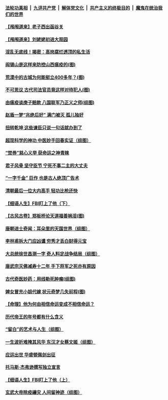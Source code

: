 

####  [法轮功真相](../../../../basic/blob/master/README.md?t=05131801) &nbsp;|&nbsp; [九评共产党](../../../../9ping.md/blob/master/README.md?t=05131801) &nbsp;|&nbsp; [解体党文化](../../../../jtdwh.md/blob/master/README.md?t=05131801)  &nbsp;|&nbsp; [共产主义的终极目的](../../../../gczydzjmd.md/blob/master/README.md?t=05131801) &nbsp;|&nbsp; [魔鬼在统治我们的世界](../../../../mgztzwmdsj.md/blob/master/README.md?t=05131801) 

#### [【闱闱道来】老子西出函谷关](../pages/prog647/a102845689.md?t=05131801) 

#### [【闱闱道来】刘姥姥初进大观园](../pages/prog647/a102844885.md?t=05131801) 

#### [淫乱无底线！揭密：高岗腐烂透顶的私生活](../pages/prog647/a102844883.md?t=05131801) 

#### [阎锡山是这样来防控山西瘟疫的(图)](../pages/prog647/a102844720.md?t=05131801) 

#### [荒漠中的古城为何能挺立400多年？(图)](../pages/prog647/a102844716.md?t=05131801) 

#### [不可思议 古代司法官员竟这样对待犯人(图)](../pages/prog647/a102843809.md?t=05131801) 

#### [由瘟疫谈庚子赔款 八国联军乃正义之师(组图)](../pages/prog647/a102843802.md?t=05131801) 

#### [赵盾一梦“兆绝后好” 满门被灭 孤儿独好](../pages/prog647/a102842405.md?t=05131801) 

#### [扭转乾坤 这些谏臣只说一句话就办到了](../pages/prog647/a102842362.md?t=05131801) 

#### [超现科学的神功 中医妙手回春实证（组图）](../pages/prog647/a102841568.md?t=05131801) 

#### [“焚券”慈心义举 获命运之神青睐](../pages/prog647/a102841561.md?t=05131801) 

#### [君子风骨 坚守臣节 宁死不事二主的大丈夫](../pages/prog647/a102840660.md?t=05131801) 

#### [“一字千金” 巨作 也是古人绝顶广告术](../pages/prog647/a102840652.md?t=05131801) 

#### [清朝最后一位大内高手 轻功比枪还快](../pages/prog647/a102840006.md?t=05131801) 

#### [【细语人生】FBI盯上了他（下）](../pages/prog647/a102839725.md?t=05131801) 

#### [【古风古卷】郑板桥论天道福善祸淫(图)](../pages/prog647/a102839770.md?t=05131801) 

#### [唐朝进士奇闻：耳朵里的天国世界（组图）](../pages/prog647/a102839749.md?t=05131801) 

#### [李林甫拆大门应凶谶 穷秀才丢白财得元宝](../pages/prog647/a102838885.md?t=05131801) 

#### [大总统徐世昌测一字 奇人料定战争结局（组图）](../pages/prog647/a102838858.md?t=05131801) 

#### [唐武宗灭佛减寿十二年 手下将军之死亦有原因](../pages/prog647/a102838013.md?t=05131801) 

#### [古代奇医妙药：用线勒死肿瘤(组图)](../pages/prog647/a102838003.md?t=05131801) 

#### [婢女冒充小姐代嫁 状元奇梦几失前程(图)](../pages/prog647/a102837994.md?t=05131801) 

#### [【命理】他为何由相信命运变成不相信命运？](../pages/prog647/a102837792.md?t=05131801) 

#### [历代帝王的年号都有什么含义](../pages/prog647/a102837011.md?t=05131801) 

#### [“留白”的艺术与人生（组图）](../pages/prog647/a102836822.md?t=05131801) 

#### [一生波折难掩其风华 东汉才女蔡文姬（组图）](../pages/prog647/a102836806.md?t=05131801) 

#### [应运出世  华盛顿佩剑出征](../pages/prog647/a102836800.md?t=05131801) 

#### [托马斯·杰弗逊撰写独立宣言](../pages/prog647/a102836790.md?t=05131801) 

#### [【细语人生】FBI盯上了他（上）](../pages/prog647/a102836754.md?t=05131801) 

#### [玄武大帝除疫禳灾 人间留神迹（组图）](../pages/prog647/a102836177.md?t=05131801) 

